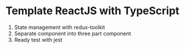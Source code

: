 # Template ReactJS with TypeScript

1. State management with redux-toolkit
2. Separate component into three part component
3. Ready test with jest